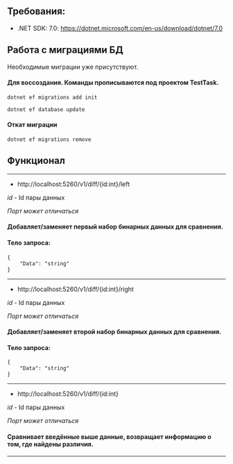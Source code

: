 ## Требования:

* .NET SDK: 7.0: https://dotnet.microsoft.com/en-us/download/dotnet/7.0

## Работа с миграциями БД

Необходимые миграции уже присутствуют.

#### Для воссоздания. Команды прописываются под проектом TestTask.

```
dotnet ef migrations add init
```
```
dotnet ef database update
```
#### Откат миграции
```
dotnet ef migrations remove
```

## Функционал

---
* http://localhost:5260/v1/diff/{id:int}/left

*id* - Id пары данных

*Порт может отличаться*

#### Добавляет/заменяет первый набор бинарных данных для сравнения.
#### Тело запроса:
```
{
    "Data": "string"
}
```
---

* http://localhost:5260/v1/diff/{id:int}/right

*id* - Id пары данных

*Порт может отличаться*

#### Добавляет/заменяет второй набор бинарных данных для сравнения.
#### Тело запроса:
```
{
    "Data": "string"
}
```
---

* http://localhost:5260/v1/diff/{id:int}

*id* - Id пары данных

*Порт может отличаться*

#### Сравнивает введённые выше данные, возвращает информацию о том, где найдены различия.

---
